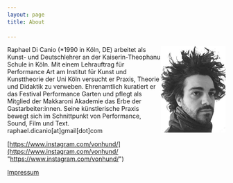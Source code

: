 ```yaml
---
layout: page
title: About

---
```

<img src="uploads/unbenannt-5.jpg" alt="bild" height="200px" width="150px" style="float:right;"> Raphael Di Canio (*1990 in Köln, DE) arbeitet als Kunst- und Deutschlehrer an der Kaiserin-Theophanu Schule in Köln. Mit einem Lehrauftrag für Performance Art am Institut für Kunst und Kunsttheorie der Uni Köln versucht er Praxis, Theorie und Didaktik zu verweben. Ehrenamtlich kuratiert er das Festival Performance Garten und pflegt als Mitglied der Makkaroni Akademie das Erbe der Gastarbeiter:innen. Seine künstlerische Praxis bewegt sich im Schnittpunkt von Performance, Sound, Film und Text. raphael.dicanio\[at\]gmail\[dot\]com

[https://www.instagram.com/vonhund/](https://www.instagram.com/vonhund/ "https://www.instagram.com/vonhund/")

[Impressum](/impressum "Impressum")